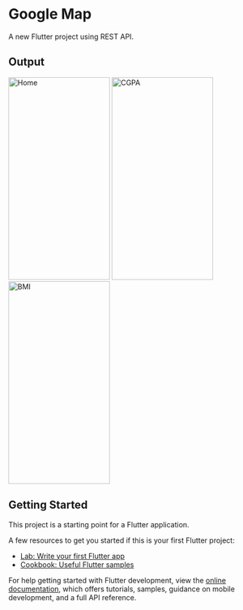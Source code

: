 # Google Map

A new Flutter project using REST API.

## Output

<img src="https://github.com/firose-munna/Ostad_Flutter_Dart/assets/105736440/611935ae-ea69-4929-ab69-1f5d939356e4" alt="Home" height="400" width="200">
<img src="https://github.com/firose-munna/Ostad_Flutter_Dart/assets/105736440/6d935b1c-8bd6-4727-8f73-77c093c7067c" alt="CGPA" height="400" width="200">
<img src="https://github.com/firose-munna/Ostad_Flutter_Dart/assets/105736440/99b5099e-d84f-471e-a2b3-9fabbf708830" alt="BMI" height="400" width="200">

## Getting Started

This project is a starting point for a Flutter application.

A few resources to get you started if this is your first Flutter project:

- [Lab: Write your first Flutter app](https://docs.flutter.dev/get-started/codelab)
- [Cookbook: Useful Flutter samples](https://docs.flutter.dev/cookbook)

For help getting started with Flutter development, view the
[online documentation](https://docs.flutter.dev/), which offers tutorials,
samples, guidance on mobile development, and a full API reference.


